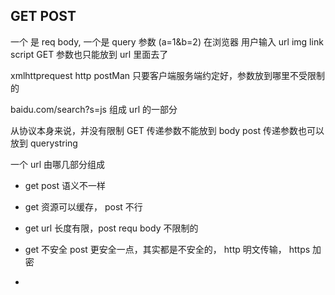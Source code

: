 ## GET POST
一个 是 req body, 一个是 query 参数 (a=1&b=2)
在浏览器
用户输入 url
img link script GET 参数也只能放到 url 里面去了

xmlhttprequest http postMan 只要客户端服务端约定好，参数放到哪里不受限制的


baidu.com/search?s=js
组成 url 的一部分

从协议本身来说，并没有限制 GET 传递参数不能放到 body
post 传递参数也可以放到 querystring

一个 url 由哪几部分组成

- get post 语义不一样
- get 资源可以缓存， post 不行 
- get url 长度有限，post requ body 不限制的
- get 不安全 post 更安全一点，其实都是不安全的， http 明文传输， https 加密

-